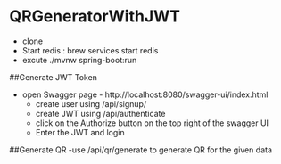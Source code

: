 # QRGeneratorWithJWT

- clone
- Start redis :  brew services start redis 
- excute ./mvnw spring-boot:run

##Generate JWT Token
- open Swagger page - http://localhost:8080/swagger-ui/index.html
    - create user using /api/signup/
    - create JWT using /api/authenticate
    - click on the Authorize button on the top right of the swagger UI
    - Enter the JWT and login
 
##Generate QR
-use /api/qr/generate to generate QR for the given data
  
